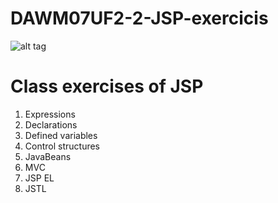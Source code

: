 # DAWM07UF2-2-JSP-exercicis

![alt tag](https://upload.wikimedia.org/wikipedia/en/3/30/Java_programming_language_logo.svg)

<h1>Class exercises of JSP</h1>

<ol>
<li>Expressions</li>
<li>Declarations</li>
<li>Defined variables</li>
<li>Control structures</li>
<li>JavaBeans</li>
<li>MVC</li>
<li>JSP EL</li>
<li>JSTL</li>
</ol>
